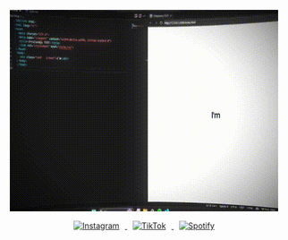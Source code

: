 <p align="center">
  <img src="https://raw.githubusercontent.com/yukiga/yukiga/main/wifi.gif" alt="Banner animado" />
</p>

<p align="center">
  
  <a href="https://www.instagram.com/kanagaww/" target="_blank">
    <img src="[https://upload.wikimedia.org/wikipedia/commons/e/e7/Instagram_logo_2016.svg" alt="Instagram" width="40" style="margin: 0 10px;](https://img.shields.io/badge/Instagram-%23E4405F.svg?style=for-the-badge&logo=Instagram&logoColor=white)" />
  </a>

  
  <a href="https://www.tiktok.com/@kanagaww" target="_blank">
    <img src="[https://www.svgrepo.com/show/327400/logo-tiktok.svg" alt="TikTok" width="40" style="margin: 0 10px;](https://img.shields.io/badge/TikTok-%23000000.svg?style=for-the-badge&logo=TikTok&logoColor=white)" />
  </a>

  
  <a href="https://open.spotify.com/user/csybtkpherka78ejcnzam2leu?si=b28b7a97ed9342d0" target="_blank">
    <img src="[https://upload.wikimedia.org/wikipedia/commons/1/19/Spotify_logo_without_text.svg" alt="Spotify" width="40" style="margin: 0 10px;](https://img.shields.io/badge/Spotify-1ED760?style=for-the-badge&logo=spotify&logoColor=white)" />
  </a>
</p>
